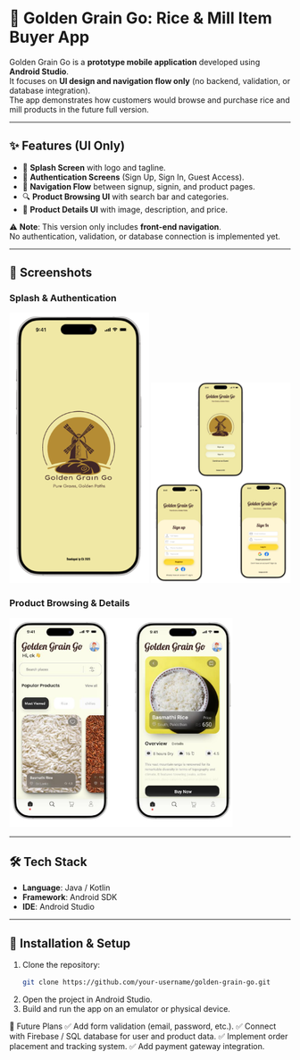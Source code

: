 # 🌾 Golden Grain Go: Rice & Mill Item Buyer App  

Golden Grain Go is a **prototype mobile application** developed using **Android Studio**.  
It focuses on **UI design and navigation flow only** (no backend, validation, or database integration).  
The app demonstrates how customers would browse and purchase rice and mill products in the future full version.  

---

## ✨ Features (UI Only)
- 📱 **Splash Screen** with logo and tagline.  
- 🔐 **Authentication Screens** (Sign Up, Sign In, Guest Access).  
- 🛒 **Navigation Flow** between signup, signin, and product pages.  
- 🔍 **Product Browsing UI** with search bar and categories.  
- 📄 **Product Details UI** with image, description, and price.  

⚠️ **Note**: This version only includes **front-end navigation**.  
No authentication, validation, or database connection is implemented yet.  

---

## 📸 Screenshots  

### Splash & Authentication  
<img src="./images/i1.png" alt="Splash Screen" width="250"/>  
<img src="./images/i2.png" alt="Auth Screens" width="250"/>  

### Product Browsing & Details  
<img src="./images/i3.png" alt="Product Screens" width="400"/>  

---

## 🛠️ Tech Stack
- **Language**: Java / Kotlin  
- **Framework**: Android SDK  
- **IDE**: Android Studio  

---

## 🚀 Installation & Setup
1. Clone the repository:
   ```bash
   git clone https://github.com/your-username/golden-grain-go.git
2. Open the project in Android Studio.
3. Build and run the app on an emulator or physical device.

📌 Future Plans
✅ Add form validation (email, password, etc.).
✅ Connect with Firebase / SQL database for user and product data.
✅ Implement order placement and tracking system.
✅ Add payment gateway integration.

